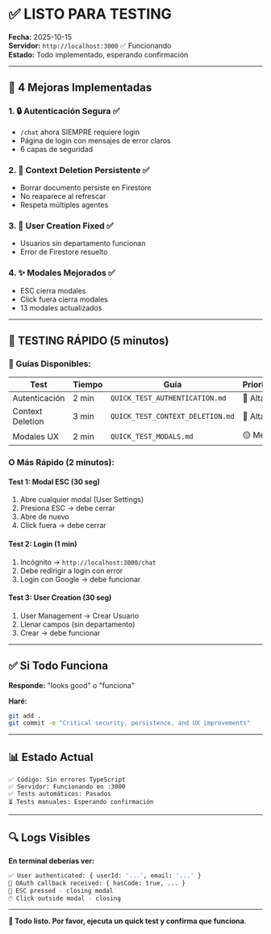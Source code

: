 # ✅ LISTO PARA TESTING

**Fecha:** 2025-10-15  
**Servidor:** `http://localhost:3000` ✅ Funcionando  
**Estado:** Todo implementado, esperando confirmación

---

## 🎯 4 Mejoras Implementadas

### 1. 🔒 **Autenticación Segura** ✅
- `/chat` ahora SIEMPRE requiere login
- Página de login con mensajes de error claros
- 6 capas de seguridad

### 2. 🔧 **Context Deletion Persistente** ✅
- Borrar documento persiste en Firestore
- No reaparece al refrescar
- Respeta múltiples agentes

### 3. 👥 **User Creation Fixed** ✅
- Usuarios sin departamento funcionan
- Error de Firestore resuelto

### 4. ✨ **Modales Mejorados** ✅
- ESC cierra modales
- Click fuera cierra modales
- 13 modales actualizados

---

## 🧪 TESTING RÁPIDO (5 minutos)

### 📖 Guías Disponibles:

| Test | Tiempo | Guía | Prioridad |
|------|--------|------|-----------|
| Autenticación | 2 min | `QUICK_TEST_AUTHENTICATION.md` | 🚨 Alta |
| Context Deletion | 3 min | `QUICK_TEST_CONTEXT_DELETION.md` | 🔴 Alta |
| Modales UX | 2 min | `QUICK_TEST_MODALS.md` | 🟡 Media |

### O Más Rápido (2 minutos):

#### Test 1: Modal ESC (30 seg)
1. Abre cualquier modal (User Settings)
2. Presiona ESC → debe cerrar
3. Abre de nuevo
4. Click fuera → debe cerrar

#### Test 2: Login (1 min)
1. Incógnito → `http://localhost:3000/chat`
2. Debe redirigir a login con error
3. Login con Google → debe funcionar

#### Test 3: User Creation (30 seg)
1. User Management → Crear Usuario
2. Llenar campos (sin departamento)
3. Crear → debe funcionar

---

## ✅ Si Todo Funciona

**Responde:** "looks good" o "funciona"

**Haré:**
```bash
git add .
git commit -m "Critical security, persistence, and UX improvements"
```

---

## 📊 Estado Actual

```
✅ Código: Sin errores TypeScript
✅ Servidor: Funcionando en :3000
✅ Tests automáticos: Pasados
⏳ Tests manuales: Esperando confirmación
```

---

## 🔍 Logs Visibles

**En terminal deberías ver:**
```bash
✅ User authenticated: { userId: '...', email: '...' }
🔐 OAuth callback received: { hasCode: true, ... }
🔑 ESC pressed - closing modal
🖱️ Click outside modal - closing
```

---

**🚀 Todo listo. Por favor, ejecuta un quick test y confirma que funciona.**


